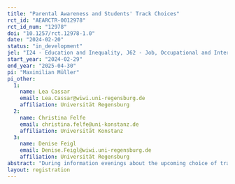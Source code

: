 ```yaml
---
title: "Parental Awareness and Students' Track Choices"
rct_id: "AEARCTR-0012978"
rct_id_num: "12978"
doi: "10.1257/rct.12978-1.0"
date: "2024-02-20"
status: "in_development"
jel: "I24 - Education and Inequality, J62 - Job, Occupational and Intergenerational Mobility, D91 - Micro-Based Behavioral Economics: Role and Effects of Psychological, Emotional, Social, and Cognitive Factors on Decision Making, J16 Economics of Gender, J24 Human Capital • Skills • Occupational Choice • Labor Productivity"
start_year: "2024-02-29"
end_year: "2025-04-30"
pi: "Maximilian Müller"
pi_other:
  1:
    name: Lea Cassar
    email: Lea.Cassar@wiwi.uni-regensburg.de
    affiliation: Universität Regensburg
  2:
    name: Christina Felfe
    email: christina.felfe@uni-konstanz.de
    affiliation: Universität Konstanz
  3:
    name: Denise Feigl
    email: Denise.Feigl@wiwi.uni-regensburg.de
    affiliation: Universität Regensburg
abstract: "During information evenings about the upcoming choice of tracks at the end of 6th grade, we will provide attendants with information on how strongly girls and boys adjust their aspirations for vocational trainings in the STEM fields when these aspirations are to be discussed with parents rather than staying confidential. We will analyze whether the provision of this information affects eventual track choices. "
layout: registration
---
```


